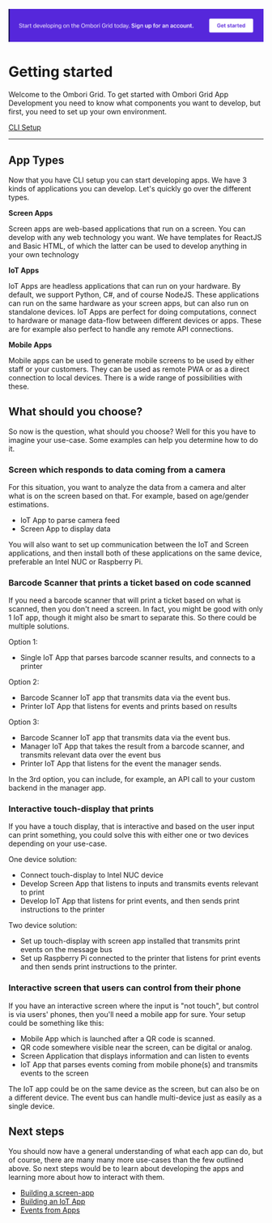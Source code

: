 [![](/assets/signup-banner@2x.png ":no-zoom")](https://omborigrid.com)
# Getting started

Welcome to the Ombori Grid. To get started with Ombori Grid App Development you need to know what components you want to develop, but first, you need to set up your own environment. 

[CLI Setup](/cli/setup)

<hr>

## App Types

Now that you have CLI setup you can start developing apps. We have 3 kinds of applications you can develop. Let's quickly go over the different types.

**Screen Apps**

Screen apps are web-based applications that run on a screen. You can develop with any web technology you want. We have templates for ReactJS and Basic HTML, of which the latter can be used to develop anything in your own technology

**IoT Apps**

IoT Apps are headless applications that can run on your hardware. By default, we support Python, C#, and of course NodeJS. These applications can run on the same hardware as your screen apps, but can also run on standalone devices. IoT Apps are perfect for doing computations, connect to hardware or manage data-flow between different devices or apps. These are for example also perfect to handle any remote API connections.

**Mobile Apps**

Mobile apps can be used to generate mobile screens to be used by either staff or your customers. They can be used as remote PWA or as a direct connection to local devices. There is a wide range of possibilities with these.

## What should you choose?
So now is the question, what should you choose? Well for this you have to imagine your use-case. Some examples can help you determine how to do it.

### Screen which responds to data coming from a camera

For this situation, you want to analyze the data from a camera and alter what is on the screen based on that. For example, based on age/gender estimations.

- IoT App to parse camera feed
- Screen App to display data

You will also want to set up communication between the IoT and Screen applications, and then install both of these applications on the same device, preferable an Intel NUC or Raspberry Pi.

### Barcode Scanner that prints a ticket based on code scanned

If you need a barcode scanner that will print a ticket based on what is scanned, then you don't need a screen. In fact, you might be good with only 1 IoT app, though it might also be smart to separate this. So there could be multiple solutions.

Option 1:

- Single IoT App that parses barcode scanner results, and connects to a printer

Option 2:

- Barcode Scanner IoT app that transmits data via the event bus.
- Printer IoT App that listens for events and prints based on results

Option 3:

- Barcode Scanner IoT app that transmits data via the event bus.
- Manager IoT App that takes the result from a barcode scanner, and transmits relevant data over the event bus
- Printer IoT App that listens for the event the manager sends.

In the 3rd option, you can include, for example, an API call to your custom backend in the manager app.

### Interactive touch-display that prints

If you have a touch display, that is interactive and based on the user input can print something, you could solve this with either one or two devices depending on your use-case. 

One device solution:

- Connect touch-display to Intel NUC device
- Develop Screen App that listens to inputs and transmits events relevant to print
- Develop IoT App that listens for print events, and then sends print instructions to the printer

Two device solution:

- Set up touch-display with screen app installed that transmits print events on the message bus
- Set up Raspberry Pi connected to the printer that listens for print events and then sends print instructions to the printer.

### Interactive screen that users can control from their phone

If you have an interactive screen where the input is "not touch", but control is via users' phones, then you'll need a mobile app for sure. Your setup could be something like this:

- Mobile App which is launched after a QR code is scanned.
- QR code somewhere visible near the screen, can be digital or analog.
- Screen Application that displays information and can listen to events
- IoT App that parses events coming from mobile phone(s) and transmits events to the screen

The IoT app could be on the same device as the screen, but can also be on a different device. The event bus can handle multi-device just as easily as a single device.

## Next steps

You should now have a general understanding of what each app can do, but of course, there are many many more use-cases than the few outlined above. So next steps would be to learn about developing the apps and learning more about how to interact with them.

- [Building a screen-app](/app-development/building-your-first-screen-app)
- [Building an IoT App](/iot-development/creating-your-first-iot-app.md)
- [Events from Apps](/iot-development/communication)